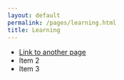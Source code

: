 ```yaml
---
layout: default
permalink: /pages/learning.html
title: Learning
---
```


- [Link to another page](2024_07_03.md)
- Item 2
- Item 3

